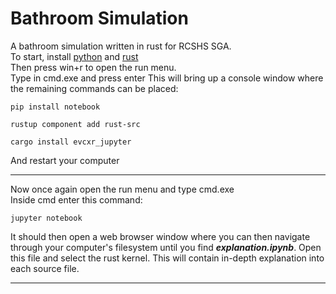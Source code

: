 # Bathroom Simulation
A bathroom simulation written in rust for RCSHS SGA.  
To start, install [python](https://python.org) and [rust](https://rustup.rs)  
Then press win+r to open the run menu.  
Type in cmd.exe and press enter
This will bring up a console window where the remaining commands can be placed:  
```batch
pip install notebook

rustup component add rust-src

cargo install evcxr_jupyter
```
And restart your computer  
***
Now once again open the run menu and type cmd.exe   
Inside cmd enter this command:
```batch
jupyter notebook
```
It should then open a web browser window where you can then navigate through your computer's filesystem until you find ***explanation.ipynb***. Open this file and select the rust kernel. This will contain in-depth explanation into each source file.
***